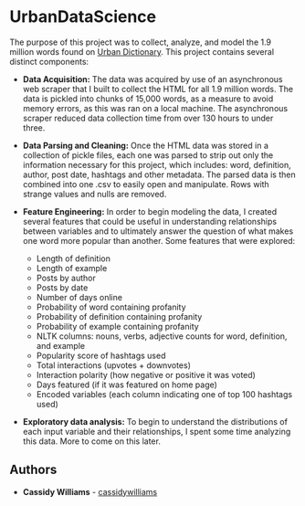 # UrbanDataScience

The purpose of this project was to collect, analyze, and model the 1.9 million words found on [Urban Dictionary](https://www.urbandictionary.com/). This project contains several distinct components:

* **Data Acquisition:** The data was acquired by use of an asynchronous web scraper that I built to collect the HTML for all 1.9 million words. The data is pickled into chunks of 15,000 words, as a measure to avoid memory errors, as this was ran on a local machine. The asynchronous scraper reduced data collection time from over 130 hours to under three.

* **Data Parsing and Cleaning:** Once the HTML data was stored in a collection of pickle files, each one was parsed to strip out only the information necessary for this project, which includes: word, definition, author, post date, hashtags and other metadata. The parsed data is then combined into one .csv to easily open and manipulate. Rows with strange values and nulls are removed.

* **Feature Engineering:** In order to begin modeling the data, I created several features that could be useful in understanding relationships between variables and to ultimately answer the question of what makes one word more popular than another. Some features that were explored:
  * Length of definition
  * Length of example
  * Posts by author
  * Posts by date
  * Number of days online
  * Probability of word containing profanity
  * Probability of definition containing profanity
  * Probability of example containing profanity
  * NLTK columns: nouns, verbs, adjective counts for word, definition, and example
  * Popularity score of hashtags used
  * Total interactions (upvotes + downvotes)
  * Interaction polarity (how negative or positive it was voted)
  * Days featured (if it was featured on home page)
  * Encoded variables (each column indicating one of top 100 hashtags used)
  
* **Exploratory data analysis:** To begin to understand the distributions of each input variable and their relationships, I spent some time analyzing this data. More to come on this later.

## Authors

* **Cassidy Williams** - [cassidywilliams](https://github.com/cassidywilliams)

